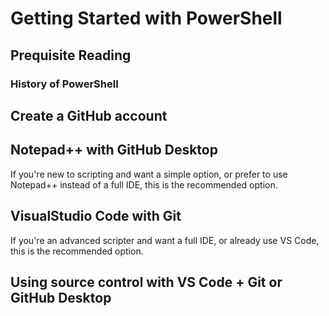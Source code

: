 # Getting Started with PowerShell

## Prequisite Reading

### History of PowerShell

## Create a GitHub account

## Notepad++ with GitHub Desktop
If you're new to scripting and want a simple option, or prefer to use Notepad++ instead of a full IDE, this is the recommended option.

## VisualStudio Code with Git
If you're an advanced scripter and want a full IDE, or already use VS Code, this is the recommended option.

## Using source control with VS Code + Git or GitHub Desktop
